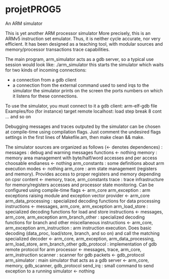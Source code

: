 # projetPROG5
An ARM simulator

This is yet another ARM processor simulator
More precisely, this is an ARMv5 instruction set emulator. Thus, it is neither
cycle accurate, nor very efficient. It has been designed as a teaching tool,
with modular sources and memory/processor transactions trace capabilities.

The main program, arm_simulator acts as a gdb server, so a typical use session
would look like:
./arm_simulator
this starts the simulator which waits for two kinds of incoming connections:
- a connection from a gdb client
- a connection from the external command used to send irqs to the simulator
the simulator prints on the screen the ports numbers on which it listens for
these connections.

To use the simulator, you must connect to it a gdb client:
arm-elf-gdb
file Examples/foo (for instance)
target remote localhost:<port number given by the simulator>
load
step
break 8
cont
... and so on

Debugging messages and traces outputed by the simulator can be chosen at
compile-time using compilation flags. Just comment the undesired flags settings
in the first lines of Makefile.am, then make clean && make.

The simulator sources are organized as follows (<- denotes dependences) :
messages : debug and warning messages functions
        <- nothing
memory : memory area management with byte/half/word accesses and per access
         choosable endianess
      <- nothing
arm_constants : some definitions about arm execution modes
             <- nothing
arm_core : arm state management (registers and memory). Provides access to
           proper registers and memory depending on cpsr content
        <- memory, trace, arm_constants
trace : trace infrastructure for memory/registers accesses and processor state
        monitoring. Can be configured using compile-time flags
     <- arm_core
arm_exception : arm exceptions raising module and exception vector provider
             <- arm_core
arm_data_processing : specialized decoding functions for data processing
                      instructions
                   <- messages, arm_core, arm_exception
arm_load_store : specialized decoding functions for load and store instructions
              <- messages, arm_core, arm_exception
arm_branch_other : specialized decoding functions for branch and other
                   miscellaneous instructions
                <- arm_core, arm_exception
arm_instruction : arm instruction execution. Does basic decoding (data_proc,
                  load/store, branch, and so on) and call the matching
                  specialized decoder
               <- arm_core, arm_exception, arm_data_processing, arm_load_store,
                  arm_branch_other
gdb_protocol : implementation of gdb remote protocol for arm processor
            <- messages, trace, arm_core, arm_instruction
scanner : scanner for gdb packets
       <- gdb_protocol
arm_simulator : main simulator that acts as a gdb server
             <- arm_core, memory, gdb_scanner, gdb_protocol
send_irq : small command to send exception to a running simulator
        <- nothing
